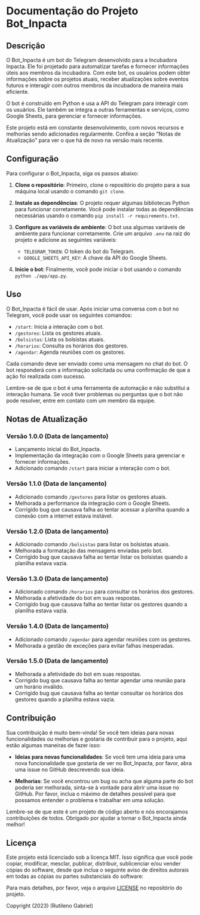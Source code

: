 # Documentação do Projeto Bot_Inpacta

## Descrição

O Bot_Inpacta é um bot do Telegram desenvolvido para a Incubadora Inpacta. Ele foi projetado para automatizar tarefas e fornecer informações úteis aos membros da incubadora. Com este bot, os usuários podem obter informações sobre os projetos atuais, receber atualizações sobre eventos futuros e interagir com outros membros da incubadora de maneira mais eficiente.

O bot é construído em Python e usa a API do Telegram para interagir com os usuários. Ele também se integra a outras ferramentas e serviços, como Google Sheets, para gerenciar e fornecer informações.

Este projeto está em constante desenvolvimento, com novos recursos e melhorias sendo adicionados regularmente. Confira a seção "Notas de Atualização" para ver o que há de novo na versão mais recente.

## Configuração

Para configurar o Bot_Inpacta, siga os passos abaixo:

1. **Clone o repositório**: Primeiro, clone o repositório do projeto para a sua máquina local usando o comando `git clone`.

2. **Instale as dependências**: O projeto requer algumas bibliotecas Python para funcionar corretamente. Você pode instalar todas as dependências necessárias usando o comando `pip install -r requirements.txt`.

3. **Configure as variáveis de ambiente**: O bot usa algumas variáveis de ambiente para funcionar corretamente. Crie um arquivo `.env` na raiz do projeto e adicione as seguintes variáveis:
    - `TELEGRAM_TOKEN`: O token do bot do Telegram.
    - `GOOGLE_SHEETS_API_KEY`: A chave da API do Google Sheets.

4. **Inicie o bot**: Finalmente, você pode iniciar o bot usando o comando `python ./app/app.py`.

## Uso

O Bot_Inpacta é fácil de usar. Após iniciar uma conversa com o bot no Telegram, você pode usar os seguintes comandos:

- `/start`: Inicia a interação com o bot.
- `/gestores`: Lista os gestores atuais.
- `/bolsistas`: Lista os bolsistas atuais.
- `/horarios`: Consulta os horários dos gestores.
- `/agendar`: Agenda reuniões com os gestores.

Cada comando deve ser enviado como uma mensagem no chat do bot. O bot responderá com a informação solicitada ou uma confirmação de que a ação foi realizada com sucesso.

Lembre-se de que o bot é uma ferramenta de automação e não substitui a interação humana. Se você tiver problemas ou perguntas que o bot não pode resolver, entre em contato com um membro da equipe.

## Notas de Atualização

### Versão 1.0.0 (Data de lançamento)

- Lançamento inicial do Bot_Inpacta.
- Implementação da integração com o Google Sheets para gerenciar e fornecer informações.
- Adicionado comando `/start` para iniciar a interação com o bot.

### Versão 1.1.0 (Data de lançamento)

- Adicionado comando `/gestores` para listar os gestores atuais.
- Melhorada a performance da integração com o Google Sheets.
- Corrigido bug que causava falha ao tentar acessar a planilha quando a conexão com a internet estava instável.

### Versão 1.2.0 (Data de lançamento)

- Adicionado comando `/bolsistas` para listar os bolsistas atuais.
- Melhorada a formatação das mensagens enviadas pelo bot.
- Corrigido bug que causava falha ao tentar listar os bolsistas quando a planilha estava vazia.

### Versão 1.3.0 (Data de lançamento)

- Adicionado comando `/horarios` para consultar os horários dos gestores.
- Melhorada a afetividade do bot em suas respostas.
- Corrigido bug que causava falha ao tentar listar os gestores quando a planilha estava vazia.

### Versão 1.4.0 (Data de lançamento)

- Adicionado comando `/agendar` para agendar reuniões com os gestores.
- Melhorada a gestão de exceções para evitar falhas inesperadas.

### Versão 1.5.0 (Data de lançamento)

- Melhorada a afetividade do bot em suas respostas.
- Corrigido bug que causava falha ao tentar agendar uma reunião para um horário inválido.
- Corrigido bug que causava falha ao tentar consultar os horários dos gestores quando a planilha estava vazia.

## Contribuição

Sua contribuição é muito bem-vinda! Se você tem ideias para novas funcionalidades ou melhorias e gostaria de contribuir para o projeto, aqui estão algumas maneiras de fazer isso:

- **Ideias para novas funcionalidades**: Se você tem uma ideia para uma nova funcionalidade que gostaria de ver no Bot_Inpacta, por favor, abra uma issue no GitHub descrevendo sua ideia.

- **Melhorias**: Se você encontrou um bug ou acha que alguma parte do bot poderia ser melhorada, sinta-se à vontade para abrir uma issue no GitHub. Por favor, inclua o máximo de detalhes possível para que possamos entender o problema e trabalhar em uma solução.

Lembre-se de que este é um projeto de código aberto e nós encorajamos contribuições de todos. Obrigado por ajudar a tornar o Bot_Inpacta ainda melhor!

## Licença

Este projeto está licenciado sob a licença MIT. Isso significa que você pode copiar, modificar, mesclar, publicar, distribuir, sublicenciar e/ou vender cópias do software, desde que inclua o seguinte aviso de direitos autorais em todas as cópias ou partes substanciais do software:


Para mais detalhes, por favor, veja o arquivo [LICENSE](LICENSE) no repositório do projeto.

Copyright (2023) (Rutileno Gabriel)
